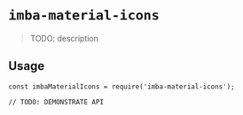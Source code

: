 # `imba-material-icons`

> TODO: description

## Usage

```
const imbaMaterialIcons = require('imba-material-icons');

// TODO: DEMONSTRATE API
```
